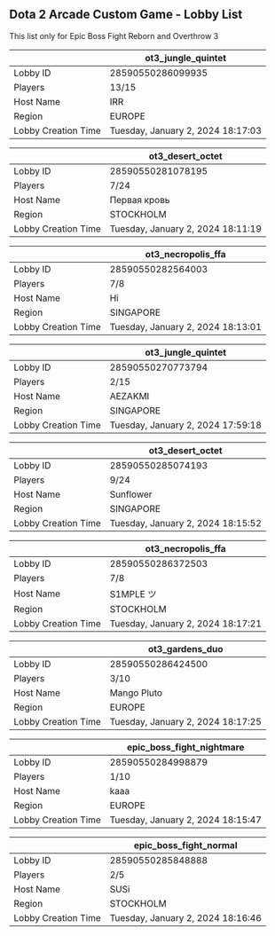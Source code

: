 ## Dota 2 Arcade Custom Game - Lobby List

This list only for Epic Boss Fight Reborn and Overthrow 3

|  | ot3_jungle_quintet |
| ------ | ------ |
| Lobby ID | 28590550286099935 |
| Players | 13/15 |
| Host Name | IRR |
| Region | EUROPE |
| Lobby Creation Time | Tuesday, January 2, 2024 18:17:03 |


|  | ot3_desert_octet |
| ------ | ------ |
| Lobby ID | 28590550281078195 |
| Players | 7/24 |
| Host Name | Первая кровь |
| Region | STOCKHOLM |
| Lobby Creation Time | Tuesday, January 2, 2024 18:11:19 |


|  | ot3_necropolis_ffa |
| ------ | ------ |
| Lobby ID | 28590550282564003 |
| Players | 7/8 |
| Host Name | Hi |
| Region | SINGAPORE |
| Lobby Creation Time | Tuesday, January 2, 2024 18:13:01 |


|  | ot3_jungle_quintet |
| ------ | ------ |
| Lobby ID | 28590550270773794 |
| Players | 2/15 |
| Host Name | AEZAKMI |
| Region | SINGAPORE |
| Lobby Creation Time | Tuesday, January 2, 2024 17:59:18 |


|  | ot3_desert_octet |
| ------ | ------ |
| Lobby ID | 28590550285074193 |
| Players | 9/24 |
| Host Name | Sunflower |
| Region | SINGAPORE |
| Lobby Creation Time | Tuesday, January 2, 2024 18:15:52 |


|  | ot3_necropolis_ffa |
| ------ | ------ |
| Lobby ID | 28590550286372503 |
| Players | 7/8 |
| Host Name | S1MPLE ツ |
| Region | STOCKHOLM |
| Lobby Creation Time | Tuesday, January 2, 2024 18:17:21 |


|  | ot3_gardens_duo |
| ------ | ------ |
| Lobby ID | 28590550286424500 |
| Players | 3/10 |
| Host Name | Mango Pluto |
| Region | EUROPE |
| Lobby Creation Time | Tuesday, January 2, 2024 18:17:25 |


|  | epic_boss_fight_nightmare |
| ------ | ------ |
| Lobby ID | 28590550284998879 |
| Players | 1/10 |
| Host Name | kaaa |
| Region | EUROPE |
| Lobby Creation Time | Tuesday, January 2, 2024 18:15:47 |


|  | epic_boss_fight_normal |
| ------ | ------ |
| Lobby ID | 28590550285848888 |
| Players | 2/5 |
| Host Name | SUSi |
| Region | STOCKHOLM |
| Lobby Creation Time | Tuesday, January 2, 2024 18:16:46 |


